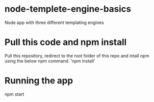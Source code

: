 # node-templete-engine-basics
Node app with three different templating engines

# Pull this code and npm install
Pull this repository, redirect to the root folder of this repo and intall npm using the below npm command.
'npm install'

# Running the app
npm start


